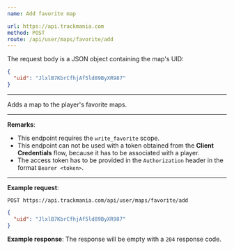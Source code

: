 ```yaml
---
name: Add favorite map

url: https://api.trackmania.com
method: POST
route: /api/user/maps/favorite/add
---
```


The request body is a JSON object containing the map's UID:
```json
{
  "uid": "JlxlB7KbrCfhjAf5ld89ByXR987"
}
```

---

Adds a map to the player's favorite maps.

---

**Remarks**:
- This endpoint requires the `write_favorite` scope.
- This endpoint can not be used with a token obtained from the **Client Credentials** flow, because it has to be associated with a player.
- The access token has to be provided in the `Authorization` header in the format `Bearer <token>`.

---

**Example request**:
```plain
POST https://api.trackmania.com/api/user/maps/favorite/add
```
```json
{
  "uid": "JlxlB7KbrCfhjAf5ld89ByXR987"
}
```

**Example response**:
The response will be empty with a `204` response code.
